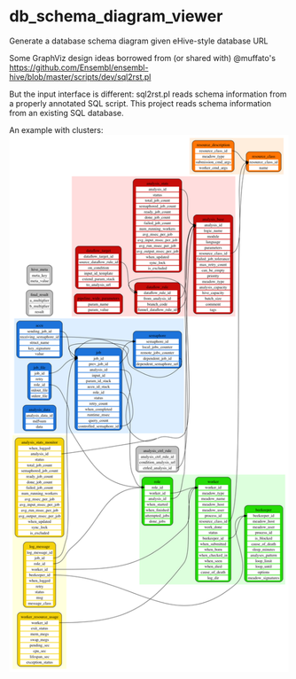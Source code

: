 # db_schema_diagram_viewer
Generate a database schema diagram given eHive-style database URL

Some GraphViz design ideas borrowed from (or shared with) @muffato's
    https://github.com/Ensembl/ensembl-hive/blob/master/scripts/dev/sql2rst.pl

But the input interface is different:
    sql2rst.pl reads schema information from a properly annotated SQL script.
    This project reads schema information from an existing SQL database.

An example with clusters:
![Example schema diagram](example_schema.png "Example schema diagram")

